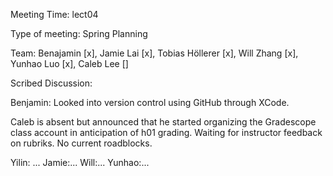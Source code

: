 Meeting Time: lect04

Type of meeting: Spring Planning

Team: Benajamin [x], Jamie Lai [x], Tobias Höllerer [x], Will Zhang [x], Yunhao Luo [x], Caleb Lee []

Scribed Discussion:

Benjamin: Looked into version control using GitHub through XCode.

Caleb is absent but announced that he started organizing the Gradescope class account in anticipation of h01 grading. Waiting for instructor feedback on rubriks. No current roadblocks.

Yilin: ...
Jamie:...
Will:...
Yunhao:...
